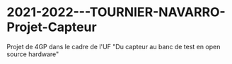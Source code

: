 # 2021-2022---TOURNIER-NAVARRO-Projet-Capteur
Projet de 4GP dans le cadre de l'UF "Du capteur au banc de test en open source hardware" 
